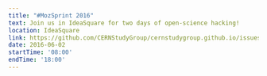 ```yaml
---
title: "#MozSprint 2016"
text: Join us in IdeaSquare for two days of open-science hacking!
location: IdeaSquare
link: https://github.com/CERNStudyGroup/cernstudygroup.github.io/issues/52
date: 2016-06-02
startTime: '08:00'
endTime: '18:00'
---
```

